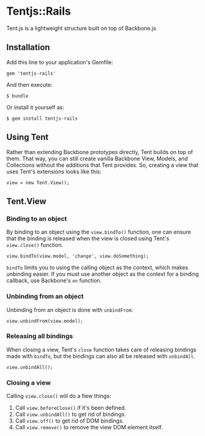 # Tentjs::Rails

Tent.js is a lightweight structure built on top of Backbone.js

## Installation

Add this line to your application's Gemfile:

    gem 'tentjs-rails'

And then execute:

    $ bundle

Or install it yourself as:

    $ gem install tentjs-rails

## Using Tent

Rather than extending Backbone prototypes directly, Tent builds on top of them. That way, you can still create vanilla Backbone View, Models, and Collections without the additions that Tent provides. So, creating a view that uses Tent's extensions looks like this:

```
view = new Tent.View();
```

## Tent.View

### Binding to an object

By binding to an object using the `view.bindTo()` function, one can ensure that the binding is released when the view is closed using Tent's `view.close()` function.

```
view.bindTo(view.model, 'change', view.doSomething);
```

`bindTo` limits you to using the calling object as the context, which makes unbinding easier. If you must use another object as the context for a binding callback, use Backbone's `on` function.


### Unbinding from an object

Unbinding from an object is done with `unbindFrom`:

```
view.unbindFrom(view.model);
```

### Releasing all bindings

When closing a view, Tent's `close` function takes care of releasing bindings made with `bindTo`, but the bindings can also all be released with `unbindAll`.

```
view.unbindAll();
```

### Closing a view

Calling `view.close()` will do a fiew things:

1. Call `view.beforeClose()` if it's been defined.
2. Call `view.unbindAll()` to get rid of bindings.
3. Call `view.off()` to get rid of DOM bindings.
4. Call `view.remove()` to remove the view DOM element itself.